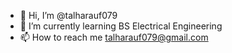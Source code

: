 - 👋 Hi, I’m @talharauf079
- 🌱 I’m currently learning BS Electrical Engineering
- 📫 How to reach me talharauf079@gmail.com

<!---
talharauf079/talharauf079 is a ✨ special ✨ repository because its `README.md` (this file) appears on your GitHub profile.
You can click the Preview link to take a look at your changes.
--->
